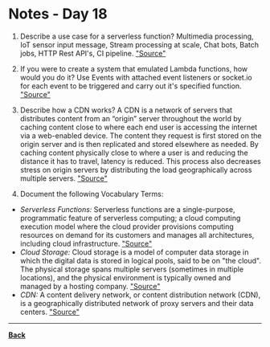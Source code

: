 # Notes - Day 18

1. Describe a use case for a serverless function? Multimedia processing, IoT sensor input message, Stream processing at scale, Chat bots, Batch jobs, HTTP Rest API's, CI pipeline. <a href = "https://www.itopstimes.com/cloud/10-use-cases-for-serverless/">"Source"</a>

2. If you were to create a system that emulated Lambda functions, how would you do it? Use Events with attached event listeners or socket.io for each event to be triggered and carry out it's specified function. <a href = "https://medium.com/build-succeeded/deconstructing-aws-lambda-functions-d1597dd054cd">"Source"</a>

3. Describe how a CDN works? A CDN is a network of servers that distributes content from an “origin” server throughout the world by caching content close to where each end user is accessing the internet via a web-enabled device. The content they request is first stored on the origin server and is then replicated and stored elsewhere as needed. By caching content physically close to where a user is and reducing the distance it has to travel, latency is reduced. This process also decreases stress on origin servers by distributing the load geographically across multiple servers. <a href = "https://www.akamai.com/our-thinking/cdn/what-is-a-cdn#:~:text=A%20CDN%20is%20a%20network,and%20stored%20elsewhere%20as%20needed.">"Source"</a>  

4. Document the following Vocabulary Terms:

- *Serverless Functions:* Serverless functions are a single-purpose, programmatic feature of serverless computing; a cloud computing execution model where the cloud provider provisions computing resources on demand for its customers and manages all architectures, including cloud infrastructure. <a href = "https://www.splunk.com/en_us/data-insider/what-are-serverless-functions.html">"Source"</a>
- *Cloud Storage:* Cloud storage is a model of computer data storage in which the digital data is stored in logical pools, said to be on "the cloud". The physical storage spans multiple servers (sometimes in multiple locations), and the physical environment is typically owned and managed by a hosting company. <a href = "https://en.wikipedia.org/wiki/Cloud_storage">"Source"</a>
- *CDN:* A content delivery network, or content distribution network (CDN), is a geographically distributed network of proxy servers and their data centers. <a href = "https://en.wikipedia.org/wiki/Content_delivery_network">"Source"</a>

---
**<a href = "https://github.com/scottie-l/reading-notes/tree/main/reading-notes-401">Back</a>**
